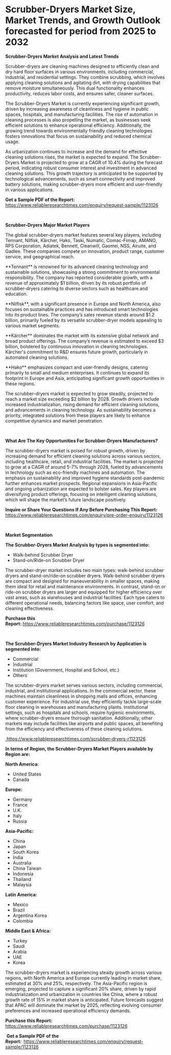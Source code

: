 <p><h1>Scrubber-Dryers Market Size, Market Trends, and Growth Outlook forecasted for period from 2025 to 2032</h1></p><p><strong>Scrubber-Dryers Market Analysis and Latest Trends</strong></p>
<p><p>Scrubber-dryers are cleaning machines designed to efficiently clean and dry hard floor surfaces in various environments, including commercial, industrial, and residential settings. They combine scrubbing, which involves applying cleaning solutions and agitating dirt, with drying capabilities that remove moisture simultaneously. This dual functionality enhances productivity, reduces labor costs, and ensures safer, cleaner surfaces.</p><p>The Scrubber-Dryers Market is currently experiencing significant growth, driven by increasing awareness of cleanliness and hygiene in public spaces, hospitals, and manufacturing facilities. The rise of automation in cleaning processes is also propelling the market, as businesses seek efficient solutions to enhance operational efficiency. Additionally, the growing trend towards environmentally friendly cleaning technologies fosters innovations that focus on sustainability and reduced chemical usage.</p><p>As urbanization continues to increase and the demand for effective cleaning solutions rises, the market is expected to expand. The Scrubber-Dryers Market is projected to grow at a CAGR of 10.4% during the forecast period, indicating robust consumer interest and investment in advanced cleaning solutions. This growth trajectory is anticipated to be supported by technological advancements, such as smart connectivity and improved battery solutions, making scrubber-dryers more efficient and user-friendly in various applications.</p></p>
<p><strong>Get a Sample PDF of the Report:&nbsp;</strong> <a href="https://www.reliableresearchtimes.com/enquiry/request-sample/1123126?utm_campaign=3034&utm_medium=2&utm_source=Github&utm_content=ia&utm_term=12042025&utm_id=scrubber-dryers">https://www.reliableresearchtimes.com/enquiry/request-sample/1123126</a></p>
<p>&nbsp;</p>
<p><strong>Scrubber-Dryers Major Market Players</strong></p>
<p><p>The global scrubber-dryers market features several key players, including Tennant, Nilfisk, Kärcher, Hako, Taski, Numatic, Comac-Fimap, AMANO, RPS Corporation, Adiatek, Bennett, Cleanwill, Gaomei, NSS, Airuite, and Gadlee. These companies compete on innovation, product range, customer service, and geographical reach.</p><p>**Tennant** is renowned for its advanced cleaning technology and sustainable solutions, showcasing a strong commitment to environmental responsibility. The company has reported considerable growth, with a revenue of approximately $1 billion, driven by its robust portfolio of scrubber-dryers catering to diverse sectors such as healthcare and education. </p><p>**Nilfisk**, with a significant presence in Europe and North America, also focuses on sustainable practices and has introduced smart technologies into its product lines. The company’s sales revenue stands around $1.2 billion, primarily fueled by its versatile scrubber-dryer models appealing to various market segments.</p><p>**Kärcher** dominates the market with its extensive global network and broad product offerings. The company’s revenue is estimated to exceed $3 billion, bolstered by continuous innovation in cleaning technologies. Kärcher's commitment to R&D ensures future growth, particularly in automated cleaning solutions.</p><p>**Hako** emphasizes compact and user-friendly designs, catering primarily to small and medium enterprises. It continues to expand its footprint in Europe and Asia, anticipating significant growth opportunities in these regions.</p><p>The scrubber-dryers market is expected to grow steadily, projected to reach a market size exceeding $2 billion by 2028. Growth drivers include increased industrialization, rising demand for efficient cleaning solutions, and advancements in cleaning technology. As sustainability becomes a priority, integrated solutions from these players are likely to enhance competitive dynamics and market penetration.</p></p>
<p>&nbsp;</p>
<p><strong>What Are The Key Opportunities For Scrubber-Dryers Manufacturers?</strong></p>
<p><p>The scrubber-dryers market is poised for robust growth, driven by increasing demand for efficient cleaning solutions across various sectors, including healthcare, retail, and industrial facilities. The market is projected to grow at a CAGR of around 5-7% through 2028, fueled by advancements in technology such as eco-friendly machines and automation. The emphasis on sustainability and improved hygiene standards post-pandemic further enhances market prospects. Regional expansions in Asia-Pacific and ongoing urbanization are expected to bolster sales. Key players are diversifying product offerings, focusing on intelligent cleaning solutions, which will shape the market’s future landscape positively.</p></p>
<p><strong>Inquire or Share Your Questions If Any Before Purchasing This Report:</strong> <a href="https://www.reliableresearchtimes.com/enquiry/pre-order-enquiry/1123126?utm_campaign=3034&utm_medium=2&utm_source=Github&utm_content=ia&utm_term=12042025&utm_id=scrubber-dryers">https://www.reliableresearchtimes.com/enquiry/pre-order-enquiry/1123126</a></p>
<p>&nbsp;</p>
<p><strong>Market Segmentation</strong></p>
<p><strong>The Scrubber-Dryers Market Analysis by types is segmented into:</strong></p>
<p><ul><li>Walk-behind Scrubber Dryer</li><li>Stand-on/Ride-on Scrubber Dryer</li></ul></p>
<p><p>The scrubber-dryer market includes two main types: walk-behind scrubber dryers and stand-on/ride-on scrubber dryers. Walk-behind scrubber dryers are compact and designed for maneuverability in smaller spaces, making them ideal for retail and maintenance environments. In contrast, stand-on or ride-on scrubber dryers are larger and equipped for higher efficiency over vast areas, such as warehouses and industrial facilities. Each type caters to different operational needs, balancing factors like space, user comfort, and cleaning effectiveness.</p></p>
<p><strong>Purchase this Report:&nbsp;</strong><a href="https://www.reliableresearchtimes.com/purchase/1123126?utm_campaign=3034&utm_medium=2&utm_source=Github&utm_content=ia&utm_term=12042025&utm_id=scrubber-dryers">https://www.reliableresearchtimes.com/purchase/1123126</a></p>
<p>&nbsp;</p>
<p><strong>The Scrubber-Dryers Market Industry Research by Application is segmented into:</strong></p>
<p><ul><li>Commercial</li><li>Industrial</li><li>Institution (Government, Hospital and School, etc.)</li><li>Others</li></ul></p>
<p><p>The scrubber-dryers market serves various sectors, including commercial, industrial, and institutional applications. In the commercial sector, these machines maintain cleanliness in shopping malls and offices, enhancing customer experience. For industrial use, they efficiently tackle large-scale floor cleaning in warehouses and manufacturing plants. Institutional settings, such as hospitals and schools, require hygienic environments, where scrubber-dryers ensure thorough sanitation. Additionally, other markets may include facilities like airports and public spaces, all benefiting from the efficiency and effectiveness of these cleaning solutions.</p></p>
<p><a href="https://www.reliableresearchtimes.com/scrubber-dryers-r1123126?utm_campaign=3034&utm_medium=2&utm_source=Github&utm_content=ia&utm_term=12042025&utm_id=scrubber-dryers">&nbsp;https://www.reliableresearchtimes.com/scrubber-dryers-r1123126</a></p>
<p><strong>In terms of Region, the Scrubber-Dryers Market Players available by Region are:</strong></p>
<p>
    <p> <strong> North America: </strong>
        <ul>
            <li>United States</li>
            <li>Canada</li>
        </ul>
        </p> 
    <p> <strong> Europe: </strong>
        <ul>
            <li>Germany</li>
            <li>France</li>
            <li>U.K.</li>
            <li>Italy</li>
            <li>Russia</li>
        </ul>
        </p> 
    <p> <strong> Asia-Pacific: </strong>
        <ul>
            <li>China</li>
            <li>Japan</li>
            <li>South Korea</li>
            <li>India</li>
            <li>Australia</li>
            <li>China Taiwan</li>
            <li>Indonesia</li>
            <li>Thailand</li>
            <li>Malaysia</li>
        </ul>
        </p> 
    <p> <strong> Latin America: </strong>
        <ul>
            <li>Mexico</li>
            <li>Brazil</li>
            <li>Argentina Korea</li>
            <li>Colombia</li>
        </ul>
        </p> 
    <p> <strong> Middle East & Africa: </strong>
        <ul>
            <li>Turkey</li>
            <li>Saudi</li>
            <li>Arabia</li>
            <li>UAE</li>
            <li>Korea</li>
        </ul>
    </p>
    </p>
<p><p>The scrubber-dryers market is experiencing steady growth across various regions, with North America and Europe currently leading in market share, estimated at 30% and 25%, respectively. The Asia-Pacific region is emerging, projected to capture a significant 20% share, driven by rapid industrialization and urbanization in countries like China, where a robust growth rate of 15% in market share is anticipated. Future forecasts suggest that APAC will dominate the market by 2025, reflecting evolving consumer preferences and increased operational efficiency demands.</p></p>
<p><strong>Purchase this Report: </strong><a href="https://www.reliableresearchtimes.com/purchase/1123126?utm_campaign=3034&utm_medium=2&utm_source=Github&utm_content=ia&utm_term=12042025&utm_id=scrubber-dryers">https://www.reliableresearchtimes.com/purchase/1123126</a></p>
<p>&nbsp;<strong>Get a Sample PDF of the Report:&nbsp;&nbsp;</strong><a href="https://www.reliableresearchtimes.com/enquiry/request-sample/1123126?utm_campaign=3034&utm_medium=2&utm_source=Github&utm_content=ia&utm_term=12042025&utm_id=scrubber-dryers">https://www.reliableresearchtimes.com/enquiry/request-sample/1123126</a></p>
<p><strong></strong></p>
<p><p></p><p></p><p></p></p>